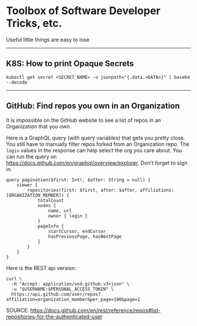 # Toolbox of Software Developer Tricks, etc.
Useful little things are easy to lose

---
## K8S: How to print Opaque Secrets
```
kubectl get secret <SECRET_NAME> -o jsonpath="{.data.<DATA>}" | base64 --decode
```
---
## GitHub: Find repos you own in an Organization

It is impossible on the GitHub website to see a list of repos in an Organization that you own.

Here is a GraphQL query (with query variables) that gets you pretty close. You still have to manually filter repos forked from an Organization repo. The `login` values in the response can help select the org you care about. You can run the query on https://docs.github.com/en/graphql/overview/explorer. Don't forget to sign in.

```
query pagination($first: Int!, $after: String = null) {
    viewer {
        repositories(first: $first, after: $after, affiliations: [ORGANIZATION_MEMBER]) {
            totalCount
            nodes {
                name, url
                owner { login }
            }
            pageInfo {
                startCursor, endCursor
                hasPreviousPage, hasNextPage
            }
        }
    }
}
```

Here is the REST api version:  

```
curl \
  -H "Accept: application/vnd.github.v3+json" \
  -u "$USERNAME:$PERSONAL_ACCESS_TOKEN" \
  https://api.github.com/user/repos?affiliation=organization_member&per_page=100&page=1
```
SOURCE: https://docs.github.com/en/rest/reference/repos#list-repositories-for-the-authenticated-user